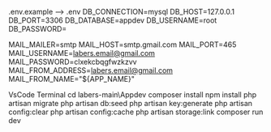 .env.example --> .env 
DB_CONNECTION=mysql
DB_HOST=127.0.0.1
DB_PORT=3306
DB_DATABASE=appdev
DB_USERNAME=root
DB_PASSWORD=

MAIL_MAILER=smtp
MAIL_HOST=smtp.gmail.com
MAIL_PORT=465
MAIL_USERNAME=labers.email@gmail.com
MAIL_PASSWORD=clxekcbqgfwzkzvv
MAIL_FROM_ADDRESS=labers.email@gmail.com
MAIL_FROM_NAME="${APP_NAME}"

VsCode Terminal
cd labers-main\Appdev
composer install
npm install
php artisan migrate
php artisan db:seed
php artisan key:generate
php artisan config:clear
php artisan config:cache
php artisan storage:link
composer run dev
